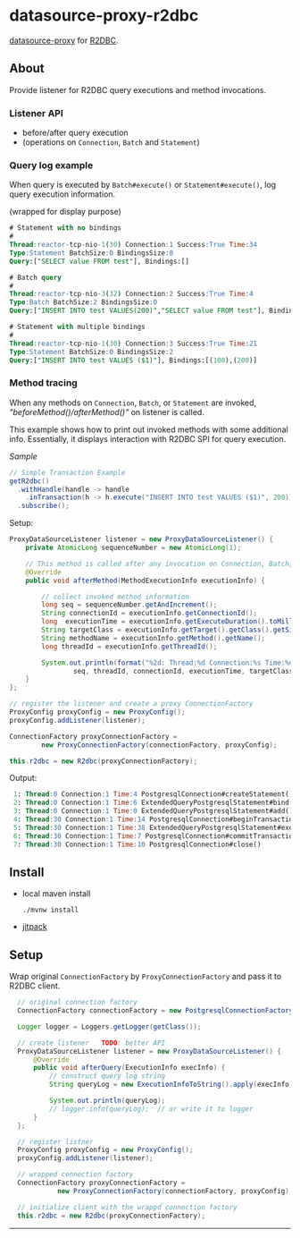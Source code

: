 # datasource-proxy-r2dbc

[datasource-proxy][datasource-proxy] for [R2DBC][r2dbc-spi].

## About

Provide listener for R2DBC query executions and method invocations.

### Listener API

- before/after query execution
- (operations on `Connection`, `Batch` and `Statement`) 

### Query log example

When query is executed by `Batch#execute()` or `Statement#execute()`, log query execution
information.

(wrapped for display purpose)
```sql
# Statement with no bindings
# 
Thread:reactor-tcp-nio-1(30) Connection:1 Success:True Time:34
Type:Statement BatchSize:0 BindingsSize:0 
Query:["SELECT value FROM test"], Bindings:[]

# Batch query
#
Thread:reactor-tcp-nio-3(32) Connection:2 Success:True Time:4
Type:Batch BatchSize:2 BindingsSize:0
Query:["INSERT INTO test VALUES(200)","SELECT value FROM test"], Bindings:[]

# Statement with multiple bindings
#
Thread:reactor-tcp-nio-1(30) Connection:3 Success:True Time:21
Type:Statement BatchSize:0 BindingsSize:2
Query:["INSERT INTO test VALUES ($1)"], Bindings:[(100),(200)]
```

### Method tracing

When any methods on `Connection`, `Batch`, or `Statement` are invoked,
_"beforeMethod()/afterMethod()"_ on listener is called.

This example shows how to print out invoked methods with some additional info.
Essentially, it displays interaction with R2DBC SPI for query execution.


*Sample*

```java
// Simple Transaction Example
getR2dbc()
  .withHandle(handle -> handle
    .inTransaction(h -> h.execute("INSERT INTO test VALUES ($1)", 200)))
  .subscribe();
```

Setup:
```java
ProxyDataSourceListener listener = new ProxyDataSourceListener() {
    private AtomicLong sequenceNumber = new AtomicLong(1);

    // This method is called after any invocation on Connection, Batch, and Statement
    @Override
    public void afterMethod(MethodExecutionInfo executionInfo) {

        // collect invoked method information
        long seq = sequenceNumber.getAndIncrement();
        String connectionId = executionInfo.getConnectionId();
        long  executionTime = executionInfo.getExecuteDuration().toMillis();
        String targetClass = executionInfo.getTarget().getClass().getSimpleName();
        String methodName = executionInfo.getMethod().getName();
        long threadId = executionInfo.getThreadId();

        System.out.println(format("%2d: Thread:%d Connection:%s Time:%d %s#%s()",
                seq, threadId, connectionId, executionTime, targetClass, methodName));
    }
};

// register the listener and create a proxy ConnectionFactory
ProxyConfig proxyConfig = new ProxyConfig();
proxyConfig.addListener(listener);

ConnectionFactory proxyConnectionFactory =
        new ProxyConnectionFactory(connectionFactory, proxyConfig);

this.r2dbc = new R2dbc(proxyConnectionFactory);
```

Output:
```sql
 1: Thread:0 Connection:1 Time:4 PostgresqlConnection#createStatement()
 2: Thread:0 Connection:1 Time:6 ExtendedQueryPostgresqlStatement#bind()
 3: Thread:0 Connection:1 Time:0 ExtendedQueryPostgresqlStatement#add()
 4: Thread:30 Connection:1 Time:14 PostgresqlConnection#beginTransaction()
 5: Thread:30 Connection:1 Time:38 ExtendedQueryPostgresqlStatement#execute()
 6: Thread:30 Connection:1 Time:7 PostgresqlConnection#commitTransaction()
 7: Thread:30 Connection:1 Time:10 PostgresqlConnection#close()
```


## Install

- local maven install
  ```shell
  ./mvnw install
  ```

- [jitpack][jitpack]


## Setup

Wrap original `ConnectionFactory` by `ProxyConnectionFactory` and pass it to R2DBC client.

```java
  // original connection factory
  ConnectionFactory connectionFactory = new PostgresqlConnectionFactory(this.configuration);

  Logger logger = Loggers.getLogger(getClass());

  // create listener   TODO: better API
  ProxyDataSourceListener listener = new ProxyDataSourceListener() {
      @Override
      public void afterQuery(ExecutionInfo execInfo) {
          // construct query log string
          String queryLog = new ExecutionInfoToString().apply(execInfo);

          System.out.println(queryLog);
          // logger.info(queryLog);  // or write it to logger
      }
  };

  // register listner
  ProxyConfig proxyConfig = new ProxyConfig();
  proxyConfig.addListener(listener);

  // wrapped connection factory
  ConnectionFactory proxyConnectionFactory =
            new ProxyConnectionFactory(connectionFactory, proxyConfig);

  // initialize client with the wrappd connection factory
  this.r2dbc = new R2dbc(proxyConnectionFactory);
```

----

[datasource-proxy]: https://github.com/ttddyy/datasource-proxy
[jitpack]: https://jitpack.io/#ttddyy/datasource-proxy-r2dbc/
[r2dbc-spi]: https://github.com/r2dbc/r2dbc-spi 

